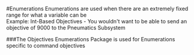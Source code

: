 #Enumerations
Enumerations are used when there are an extremely fixed range for what a variable can be  
Example: Int-Based Objectives - You wouldn't want to be able to send an objective of 9000 to the Pneumatics Subsystem  

###The Objectives Enumerations Package is used for Enumerations specific to command objectives